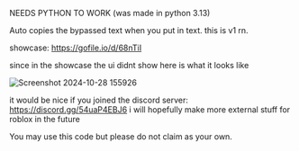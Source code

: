 NEEDS PYTHON TO WORK (was made in python 3.13)


Auto copies the bypassed text when you put in text.
this is v1 rn.

showcase: https://gofile.io/d/68nTiI

since in the showcase the ui didnt show here is what it looks like

![Screenshot 2024-10-28 155926](https://github.com/user-attachments/assets/e62e6143-efdf-455b-a33e-9e23578c72b5)



it would be nice if you joined the discord server: https://discord.gg/54uaP4EBJ6
i will hopefully make more external stuff for roblox in the future


You may use this code but please do not claim as your own.
